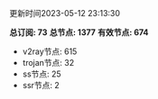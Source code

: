更新时间2023-05-12 23:13:30

**总订阅: 73**
**总节点: 1377**
**有效节点: 674**
- v2ray节点: 615
- trojan节点: 32
- ss节点: 25
- ssr节点: 2
